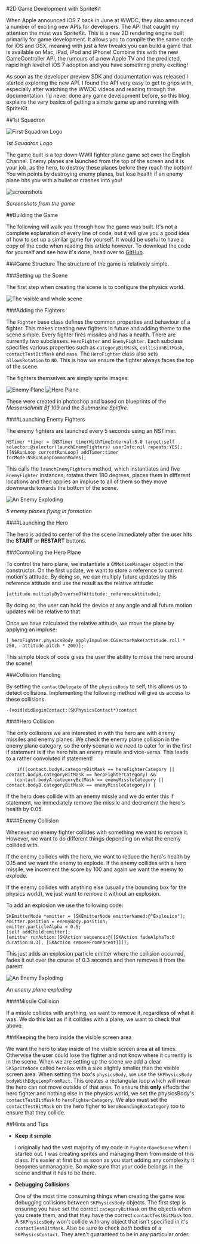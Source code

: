 #2D Game Development with SpriteKit

When Apple announced iOS 7 back in June at WWDC, they also announced a number of exciting new APIs for developers. The API that caught my attention the most was SpriteKit. This is a new 2D rendering engine built primarily for game development. It allows you to compile the the same code for iOS and OSX, meaning with just a few tweaks you can build a game that is available on Mac, iPad, iPod and iPhone! Combine this with the new GameController API, the rumours of a new Apple TV and the predicted, rapid high level of iOS 7 adoption and you have something pretty exciting!

As soon as the developer preview SDK and documentation was released I started exploring the new API. I found the API very easy to get to grips with, especially after watching the WWDC videos and reading through the documentation. I’d never done any game development before, so this blog explains the very basics of getting a simple game up and running with SpriteKit.


##1st Squadron

![First Squadron Logo](https://raw.github.com/ChrisGrant/FirstSquadron/master/FirstSquadron/logo@2x.png)

*1st Squadron Logo*

The game built is a top down WWII fighter plane game set over the English Channel. Enemy planes are launched from the top of the screen and it is your job, as the hero, to destroy these planes before they reach the bottom! You win points by destroying enemy planes, but lose health if an enemy plane hits you with a bullet or crashes into you!

![screenshots](screenshots.png)

*Screenshots from the game*

##Building the Game

The following will walk you through how the game was built. It's not a complete explanation of every line of code, but it will give you a good idea of how to set up a similar game for yourself. It would be useful to have a copy of the code when reading this article however. To download the code for yourself and see how it's done, head over to [GitHub](https://github.com/ChrisGrant/FirstSquadron "GitHub First Squadron Repository").

###Game Structure
The structure of the game is relatively simple. 

###Setting up the Scene

The first step when creating the scene is to configure the physics world. 

![The visible and whole scene](bounding.png)


###Adding the Fighters

The `Fighter` base class defines the common properties and behaviour of a fighter. This makes creating new fighters in future and adding theme to the scene simple. Every fighter fires missiles and has a health. There are currently two subclasses. `HeroFighter` and `EnemyFighter`. Each subclass specifies various properties such as `categoryBitMask`, `collisionBitMask`, `contactTestBitMask` and `mass`. The `HeroFighter` class also sets `allowsRotation` to `NO`. This is how we ensure the fighter always faces the top of the scene.  

The fighters themselves are simply sprite images:

![Enemy Plane](https://raw.github.com/ChrisGrant/FirstSquadron/master/FirstSquadron/enemy@2x.png) ![Hero Plane](https://raw.github.com/ChrisGrant/FirstSquadron/master/FirstSquadron/spitfire@2x.png)

These were created in photoshop and based on blueprints of the *Messerschmitt Bf 109* and the *Submarine Spitfire*. 

####Launching Enemy Fighters

The enemy fighters are launched every 5 seconds using an NSTimer. 

	NSTimer *timer = [NSTimer timerWithTimeInterval:5.0 target:self selector:@selector(launchEnemyFighters) userInfo:nil repeats:YES];
    [[NSRunLoop currentRunLoop] addTimer:timer forMode:NSRunLoopCommonModes];
    
This calls the `launchEnemyFighters` method, which instantiates and five `EnemyFighter` instances, rotates them 180 degrees, places them in different locations and then applies an impluse to all of them so they move downwards towards the bottom of the scene.

![An Enemy Exploding](enemyPlanes.png)

*5 enemy planes flying in formation*

####Launching the Hero

The hero is added to center of the the scene immediately after the user hits the **START** or **RESTART** buttons.

###Controlling the Hero Plane

To control the hero plane, we instantiate a `CMMotionManager` object in the constructor. On the first update, we want to store a reference to current motion's attitude. By doing so, we can multiply future updates by this reference attitude and use the result as the relative attitude:

	[attitude multiplyByInverseOfAttitude:_referenceAttitude];

By doing so, the user can hold the device at any angle and all future motion updates will be relative to that.

Once we have calculated the relative attitude, we move the plane by applying an impluse:

	[_heroFighter.physicsBody applyImpulse:CGVectorMake(attitude.roll * 250, -attitude.pitch * 200)];
	
This simple block of code gives the user the ability to move the hero around the scene!

###Collision Handling

By setting the `contactDelegate` of the `physicsBody` to self, this allows us to detect collisions. Implementing the following method will give us access to these collisions.

	-(void)didBeginContact:(SKPhysicsContact*)contact

####Hero Collision

The only collisions we are interested in with the hero are with enemy missiles and enemy planes. We check the enemy plane collision in the enemy plane category, so the only scenario we need to cater for in the first if statement is if the hero hits an enemy missile and vice-versa. This leads to a rather convoluted if statement!

	    if((contact.bodyA.categoryBitMask == heroFighterCategory || contact.bodyB.categoryBitMask == heroFighterCategory) &&
       (contact.bodyA.categoryBitMask == enemyMissleCategory || contact.bodyB.categoryBitMask == enemyMissleCategory)) {

If the hero does collide with an enemy missle and we do enter this if statement, we immediately remove the missile and decrement the hero's health by 0.05. 

####Enemy Collision

Whenever an enemy fighter collides with something we want to remove it. However, we want to do different things depending on what the enemy collided with. 

If the enemy collides with the hero, we want to reduce the hero's health by 0.15 and we want the enemy to explode. If the enemy collides with a hero missile, we increment the score by 100 and again we want the enemy to explode.

If the enemy collides with anything else (usually the bounding box for the physics world), we just want to remove it without an explosion.

To add an explosion we use the following code: 

	SKEmitterNode *emitter = [SKEmitterNode emitterNamed:@"Explosion"];
	emitter.position = enemyBody.position;
	emitter.particleAlpha = 0.5;
	[self addChild:emitter];
	[emitter runAction:[SKAction sequence:@[[SKAction fadeAlphaTo:0 duration:0.3], [SKAction removeFromParent]]]];

This just adds an explosion particle emitter where the collision occurred, fades it out over the course of 0.3 seconds and then removes it from the parent.

![An Enemy Exploding](exploding.png)

*An enemy plane exploding*

####Missile Collision

If a missle collides with anything, we want to remove it, regardless of what it was. We do this last as if it colldies with a plane, we want to check that above.


###Keeping the hero inside the visible screen area

We want the hero to stay inside of the visible screen area at all times. Otherwise the user could lose the fighter and not know where it currently is in the scene.  When we are setting up the scene we add a clear `SKSpriteNode` called `heroBox` with a size slightly smaller than the visible screen area. When setting the box's `physicsBody`, we use the `SKPhysicsBody bodyWithEdgeLoopFromRect`. This creates a rectangular loop which will mean the hero can not move outside of that area. To ensure this **only** effects the hero fighter and nothing else in the physics world, we set the physicsBody's `contactTestBitMask` to `heroFighterCategory`. We also must set the `contactTestBitMask` on the hero figher to `heroBoundingBoxCategory` too to ensure that they collide.

##Hints and Tips

-	**Keep it simple**

	I originally had the vast majority of my code in `FighterGameScene` when I started out. I was creating sprites and managing them from inside of this class. It's easier at first but as soon as you start adding any complexity it becomes unmanagable. So make sure that your code belongs in the scene and that it has to be there. 

-	**Debugging Collisions**

	One of the most time consuming things when creating the game was debugging collisions between `SKPhysicsBody` objects. The first step is ensuring you have set the correct `categoryBitMask` on the objects when you create them, and that they have the correct `contactTestBitMask` too. A `SKPhysicsBody` won't collide with any object that isn't specified in it's `contactTestBitMask`. Also be sure to check *both* bodies of a `SKPhysicsContact`. They aren't guaranteed to be in any particular order. 